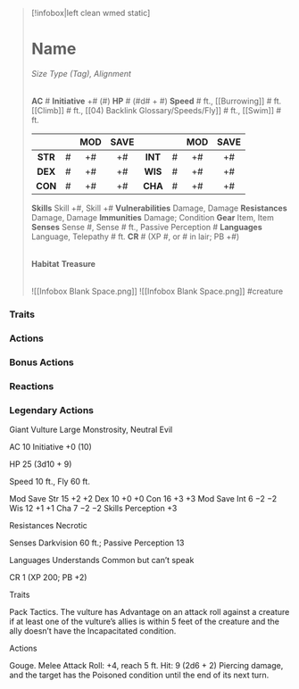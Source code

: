 > [!infobox|left clean wmed static]
> # Name
> *Size Type (Tag), Alignment*
> 
> | |
> | - |
> **AC** # **Initiative** +# (#)
> **HP** # (#d# + #)
> **Speed** # ft., [[Burrowing]] # ft. [[Climb]] # ft., [[04) Backlink Glossary/Speeds/Fly]] # ft., [[Swim]] # ft.
> 
> | | | MOD | SAVE | | | MOD | SAVE |
> | :-: | :-: | :-: | :-: | :-: | :-: | :-: | :-: |
> | **STR** | # | +# | +# | **INT** | # | +# | +# | 
> | **DEX** | # | +# | +# | **WIS** | # | +# | +# |
> | **CON** | # | +# | +# | **CHA** | # | +# | +# |
> **Skills** Skill +#, Skill +#
> **Vulnerabilities** Damage, Damage
> **Resistances** Damage, Damage
> **Immunities** Damage; Condition
> **Gear** Item, Item
> **Senses** Sense #, Sense # ft., Passive Perception #
> **Languages** Language, Telepathy # ft.
> **CR** # (XP #, or # in lair; PB +#)
>
> | |
> | - |
> **Habitat**
> **Treasure**
> 
> | |
> | - |
> ![[Infobox Blank Space.png]]
> ![[Infobox Blank Space.png]]
> #creature 


### Traits
### Actions
### Bonus Actions
### Reactions
### Legendary Actions
Giant Vulture
Large Monstrosity, Neutral Evil

AC 10 Initiative +0 (10)

HP 25 (3d10 + 9)

Speed 10 ft., Fly 60 ft.

Mod	Save
Str	15	+2	+2
Dex	10	+0	+0
Con	16	+3	+3
Mod	Save
Int	6	−2	−2
Wis	12	+1	+1
Cha	7	−2	−2
Skills Perception +3

Resistances Necrotic

Senses Darkvision 60 ft.; Passive Perception 13

Languages Understands Common but can’t speak

CR 1 (XP 200; PB +2)

Traits

Pack Tactics. The vulture has Advantage on an attack roll against a creature if at least one of the vulture’s allies is within 5 feet of the creature and the ally doesn’t have the Incapacitated condition.

Actions

Gouge. Melee Attack Roll: +4, reach 5 ft. Hit: 9 (2d6 + 2) Piercing damage, and the target has the Poisoned condition until the end of its next turn.